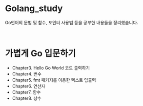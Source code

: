 # Golang_study
Go언어의 문법 및 함수, 포인터 사용법 등을 공부한 내용들을 정리했습니다. 

<br>
<h1> 가볍게 Go 입문하기</h1>

* Chapter3. Hello Go World 코드 출력하기
* Chapter4. 변수
* Chapter5. fmt 패키지를 이용한 텍스트 입출력
* Chapter6. 연산자
* Chapter7. 함수
* Chapter8. 상수